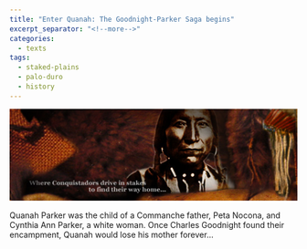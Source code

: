 ```yaml
---
title: "Enter Quanah: The Goodnight-Parker Saga begins"
excerpt_separator: "<!--more-->"
categories:
  - texts
tags:
  - staked-plains
  - palo-duro
  - history
---
```


![Decorative Image](/images/gallery/section_4.jpg)

Quanah Parker was the child of a Commanche father, Peta Nocona, and Cynthia Ann Parker, a white woman. Once Charles Goodnight found their encampment, Quanah would lose his mother forever...
